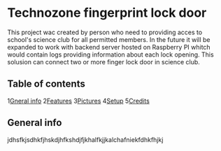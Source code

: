 # Technozone fingerprint lock door 

This project wac created by person who need to providing acces to school's science club for all permitted members. In the future it will be expanded to work with backend server hosted on Raspberry PI whitch would contain logs providing information about each lock opening. This solusion can connect two or more finger lock door in science club. 

## Table of contents 
1[Gneral info](#general-info) 
2[Features](#features) 
3[Pictures](#pictures) 
4[Setup](#setup)   <!-- to do in feature is do a good setup section -->
5[Credits](#credits) 

## General info

jdhsfkjsdhkfjhskdjhfkshdjfjkhalfkjjkalchafniekfdhkfhjkj




 
